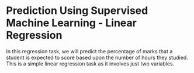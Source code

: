 # Prediction Using Supervised Machine Learning - Linear Regression
In this regression task, we will predict the percentage of marks that a student is expected to score based upon the number of hours they studied. This is a simple linear regression task as it involves just two variables.
